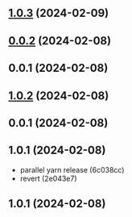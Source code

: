 

## [1.0.3](https://github.com/flixyudh/flix/compare/v0.0.2...v1.0.3) (2024-02-09)



## [0.0.2](https://github.com/flixyudh/flix/compare/v0.0.1...v0.0.2) (2024-02-08)



## 0.0.1 (2024-02-08)

## [1.0.2](https://github.com/flixyudh/flix/compare/v0.0.1...v1.0.2) (2024-02-08)



## 0.0.1 (2024-02-08)

## 1.0.1 (2024-02-08)

* parallel yarn release (6c038cc)
* revert (2e043e7)

## 1.0.1 (2024-02-08)